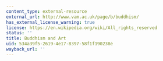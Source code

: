 ```yaml
---
content_type: external-resource
external_url: http://www.vam.ac.uk/page/b/buddhism/
has_external_license_warning: true
license: https://en.wikipedia.org/wiki/All_rights_reserved
status: ''
title: Buddhism and Art
uid: 534a39f5-2619-4e17-8397-58f1f190238e
wayback_url: ''
---
```

